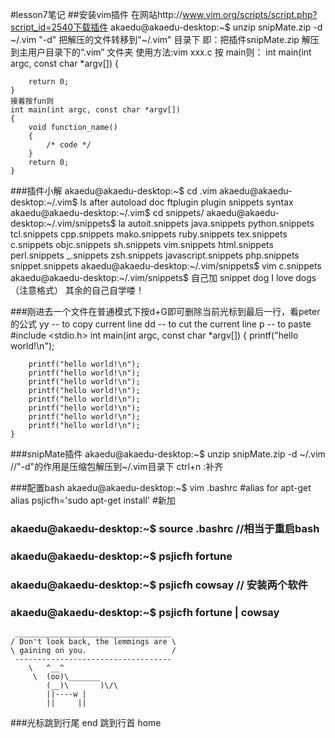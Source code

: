 #lesson7笔记
##安装vim插件
	在网站http://www.vim.org/scripts/script.php?script_id=2540下载插件
	akaedu@akaedu-desktop:~$ unzip snipMate.zip -d ~/.vim
	"-d" 把解压的文件转移到"~/.vim" 目录下
	即：把插件snipMate.zip 解压到主用户目录下的“.vim” 文件夹
	使用方法:vim xxx.c
	按 main则：
	int main(int argc, const char *argv[])
	{
		
		return 0;
	}
	接着按fun则
	int main(int argc, const char *argv[]) 
	{ 
		void function_name()
		{
			/* code */
		}
		return 0;
	}
###插件小解
	akaedu@akaedu-desktop:~$ cd .vim
	akaedu@akaedu-desktop:~/.vim$ ls
	after  autoload  doc  ftplugin  plugin  snippets  syntax
	akaedu@akaedu-desktop:~/.vim$ cd snippets/
	akaedu@akaedu-desktop:~/.vim/snippets$ la
	autoit.snippets      java.snippets  python.snippets   tcl.snippets
	cpp.snippets         mako.snippets  ruby.snippets     tex.snippets
	c.snippets           objc.snippets  sh.snippets       vim.snippets
	html.snippets        perl.snippets  _.snippets        zsh.snippets
	javascript.snippets  php.snippets   snippet.snippets
	akaedu@akaedu-desktop:~/.vim/snippets$ vim c.snippets 
	akaedu@akaedu-desktop:~/.vim/snippets$ 
	自己加
	snippet dog
        	I love dogs  （注意格式）
  	其余的自己自学喽！

###刚进去一个文件在普通模式下按d+G即可删除当前光标到最后一行，看peter的公式
	yy -- to copy current line
	dd -- to cut the current line
	p  -- to paste
	#include <stdio.h>
	int main(int argc, const char *argv[])
	{
		printf("hello world!\n");

		printf("hello world!\n");
		printf("hello world!\n");
		printf("hello world!\n");
		printf("hello world!\n");
		printf("hello world!\n");
		printf("hello world!\n");
		printf("hello world!\n");
		printf("hello world!\n");
	}
 
###snipMate插件
	akaedu@akaedu-desktop:~$ unzip snipMate.zip -d ~/.vim
				 //"-d"的作用是压缩包解压到~/.vim目录下
	ctrl+n :补齐

###配置bash
	akaedu@akaedu-desktop:~$ vim .bashrc
	#alias for apt-get
	alias psjicfh='sudo apt-get install' #新加	

### akaedu@akaedu-desktop:~$ source .bashrc //相当于重启bash
### akaedu@akaedu-desktop:~$ psjicfh fortune
### akaedu@akaedu-desktop:~$ psjicfh cowsay // 安装两个软件
### akaedu@akaedu-desktop:~$ psjicfh fortune | cowsay
	 ___________________________________
	/ Don't look back, the lemmings are \
	\ gaining on you.                   /
	 -----------------------------------
		\   ^__^
		 \  (oo)\_______
		    (__)\       )\/\
			||----w |
			||     ||

###光标跳到行尾 end 跳到行首 home

